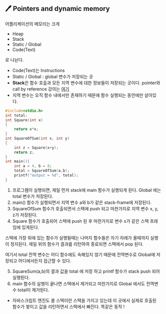 ## 🖊 Pointers and dynamic memory 

어플리케이션의 메모리는 크게 
- Heap
- Stack
- Static / Global
- Code(Text)

로 나뉜다. 

- Code(Text)는 Instructions
- Static / Global : global 변수가 저장되는 곳
- **Stack**은 함수 호출과 모든 지역 변수에 대한 정보들이 저장되는 곳이다. pointer와 call by reference 강의는 [여기](https://www.youtube.com/watch?v=LW8Rfh6TzGg&list=PL2_aWCzGMAwLZp6LMUKI3cc7pgGsasm2_&index=5)
- 지역 변수는 오직 함수 내에서만 존재하기 때문에 함수 실행되는 동안에만 살아있다. 

```c
#include<stdio.h>
int total;
int Square(int x)
{
    return x*x;
}
int SquareOfSum(int x, int y)
{
    int z = Square(x+y);
    return z;
}
int main(){
    int a = 4, b = 8;
    total = SquareOfSum(a,b);
    printf("output = %d", total);
}
```

1. 프로그램이 실행되면, 제일 먼저 stack에 main 함수가 실행되게 된다. Global 에는 total 변수가 저장된다. 
2. main() 함수가 실행되면서 지역 변수 a와 b가 같은 stack-frame에 저장된다. 
3. SquareOfSum 함수가 호출되면서 스택에 push 되고 마찬가지로 지역 변수 x, y, z가 저장된다.
4. Square 함수가 호출되어 스택에 push 된 후 마찬가지로 변수 x가 같은 스택 프레임에 있게된다.

스택에 가장 위에 있는 함수가 실행될때는 나머지 함수들은 자기 차례가 올때까지 실행이 정지된다. 제일 위의 함수가 결과를 리턴하여 종료되면 스택에서 pop 된다. 

여기서 total 전역 변수는 어디 함수에도 속해있지 않기 때문에 전역변수로 Global에 저장되고 어디에서든지 접근할 수 있다. 

5. SquareSum(a,b)의 결과 값을 total 에 저장 하고 printf 함수가 stack push 되어 실행된다. 
6. main 함수의 실행이 끝나면 스택에서 제거되고 마찬가지로 Global 에서도 전역변수 total이 제거된다. 

+ 자바스크립트 엔진도 콜 스택이란 스택을 가지고 있는데 이 곳에서 실제로 호출된 함수가 쌓이고 값을 리턴하면서 스택에서 빠진다. 똑같은 동작 !